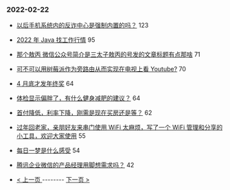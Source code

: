 ### 2022-02-22 
- [以后手机系统内的反诈中心是强制内置的吗？](https://www.v2ex.com/t/835486) 123
- [2022 年 Java 找工作行情](https://www.v2ex.com/t/835637) 95
- [那个敖丙 微信公众号简介是三太子敖丙的号发的文章标题有点那啥](https://www.v2ex.com/t/835651) 71
- [可不可以用树莓派作为旁路由从而实现在电视上看 Youtube?](https://www.v2ex.com/t/835585) 70
- [4 月底才发年终奖](https://www.v2ex.com/t/835572) 64
- [体检显示偏胖了，有什么健身减肥的建议？](https://www.v2ex.com/t/835579) 64
- [首付降低，利率下降，刚需是现在买房还是等？](https://www.v2ex.com/t/835597) 62
- [过年回老家，亲朋好友来串门使用 WiFi 太麻烦，写了一个 WiFi 管理和分享的小工具，欢迎大家使用](https://www.v2ex.com/t/835565) 55
- [每日一梦是什么感受](https://www.v2ex.com/t/835537) 54
- [腾讯企业微信的产品经理用脚想需求吗？](https://www.v2ex.com/t/835641) 42 

- [ < 上一页 ](https://github.com/able8/v2ex-hot-record/blob/master/2022-02-21.md) -------- [ 下一页 > ](https://github.com/able8/v2ex-hot-record/blob/master/2022-02-23.md)